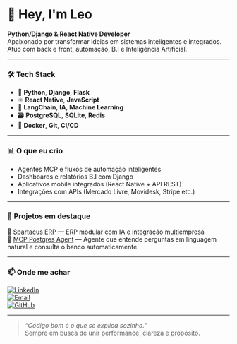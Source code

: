 # 👋 Hey, I'm Leo

**Python/Django & React Native Developer**  
Apaixonado por transformar ideias em sistemas inteligentes e integrados.  
Atuo com back e front, automação, B.I e Inteligência Artificial.

---

### 🛠️ Tech Stack
- 🐍 **Python**, **Django**, **Flask**
- ⚛️ **React Native**, **JavaScript**
- 🧠 **LangChain**, **IA**, **Machine Learning**
- 🗃️ **PostgreSQL**, **SQLite**, **Redis**
- 🐳 **Docker**, **Git**, **CI/CD**

---

### 📊 O que eu crio
- Agentes MCP e fluxos de automação inteligentes  
- Dashboards e relatórios B.I com Django  
- Aplicativos mobile integrados (React Native + API REST)  
- Integrações com APIs (Mercado Livre, Movidesk, Stripe etc.)

---

### 🚀 Projetos em destaque
🔹 [Spartacus ERP](https://github.com/...) — ERP modular com IA e integração multiempresa  
🔹 [MCP Postgres Agent](https://github.com/...) — Agente que entende perguntas em linguagem natural e consulta o banco automaticamente  

---

### 📫 Onde me achar
[![LinkedIn](https://img.shields.io/badge/LinkedIn-blue?logo=linkedin&logoColor=white)](https://linkedin.com/in/...)  
[![Email](https://img.shields.io/badge/Email-leonardo%40example.com-red)](mailto:leonardo@example.com)  
[![GitHub](https://img.shields.io/badge/GitHub-black?logo=github&logoColor=white)](https://github.com/...)

---

> _“Código bom é o que se explica sozinho.”_  
> Sempre em busca de unir performance, clareza e propósito.
